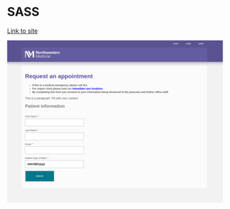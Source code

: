 # SASS
[Link to site](https://valestro.github.io/SASS/)


[![Site Preview](https://github.com/valestro/repo-Imgs/blob/master/SASS/AppointmentFormPreview.png)](https://valestro.github.io/SASS/)



